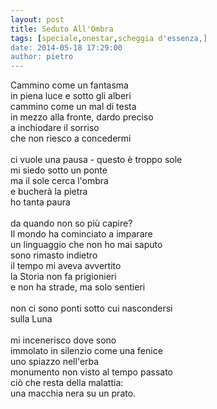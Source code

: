 ```yaml
---
layout: post
title: Seduto All'Ombra
tags: [speciale,onestar,scheggia d'essenza,]
date: 2014-05-18 17:29:00
author: pietro
---
```

Cammino come un fantasma<br/>in piena luce e sotto gli alberi<br/>cammino come un mal di testa<br/>in mezzo alla fronte, dardo preciso<br/>a inchiodare il sorriso<br/>che non riesco a concedermi<br/><br/>ci vuole una pausa - questo è troppo sole<br/>mi siedo sotto un ponte<br/>ma il sole cerca l'ombra<br/>e bucherà la pietra<br/>ho tanta paura<br/><br/>da quando non so più capire?<br/>Il mondo ha cominciato a imparare<br/>un linguaggio che non ho mai saputo<br/>sono rimasto indietro<br/>il tempo mi aveva avvertito<br/>la Storia non fa prigionieri<br/>e non ha strade, ma solo sentieri<br/><br/>non ci sono ponti sotto cui nascondersi<br/>sulla Luna<br/><br/>mi incenerisco dove sono<br/>immolato in silenzio come una fenice<br/>uno spiazzo nell'erba<br/>monumento non visto al tempo passato<br/>ciò che resta della malattia:<br/>una macchia nera su un prato.

